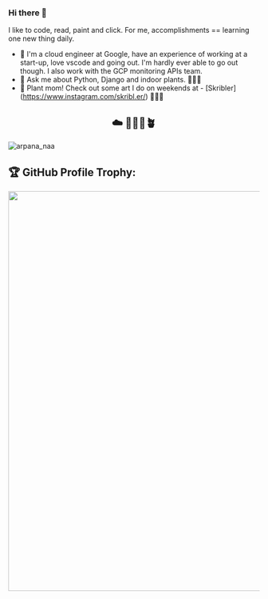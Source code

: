 ### Hi there 👋

I like to code, read, paint and click. For me, accomplishments == learning one new thing daily. 

- 🔭 I'm a cloud engineer at Google, have an experience of working at a start-up, love vscode and going out. I'm hardly ever able to go out though. I also work with the GCP monitoring APIs team.
- 💬 Ask me about Python, Django and indoor plants. 👩🏼‍💻
- 🌱 Plant mom! Check out some art I do on weekends at - [Skribler] (https://www.instagram.com/skribl.er/) 👩🏽‍🎨
  
<h2 align = "center" > ☁️ 👩🏻‍💻🪴 </h2>
<link rel="stylesheet" href="https://cdn.jsdelivr.net/gh/devicons/devicon@latest/devicon.min.css">


<img src="https://github-readme-stats.vercel.app/api?username=winter-code&show_icons=true&count_private=true&count_private=true&hide_border=true" alt="arpana_naa" />

<h2 > 🏆 GitHub Profile Trophy: </h2>


<a href="https://github.com/ryo-ma/github-profile-trophy"> <img width=800 src="https://github-profile-trophy.vercel.app/?username=Winter-code&column=8&no-frame=true&no-bg=true"/></a>
